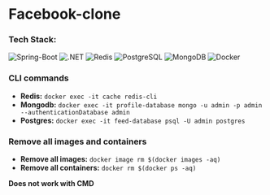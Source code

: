 # Facebook-clone

### Tech Stack:
![Spring-Boot](https://img.shields.io/static/v1?label&message=spring-boot&color=6DB33F&style=for-the-badge)
![.NET](https://img.shields.io/static/v1?label&message=asp.net&color=5C2D91&style=for-the-badge)
![Redis](https://img.shields.io/static/v1?label&message=redis&color=ff0000&style=for-the-badge)
![PostgreSQL](https://img.shields.io/static/v1?label&message=postgres&color=316192&style=for-the-badge)
![MongoDB](https://img.shields.io/static/v1?label&message=mongodb&color=4EA94B&style=for-the-badge)
![Docker](https://img.shields.io/static/v1?label&message=docker&color=2CA5E0&style=for-the-badge)


### CLI commands
- **Redis:** ```docker exec -it cache redis-cli```
- **Mongodb:** ```docker exec -it profile-database mongo -u admin -p admin --authenticationDatabase admin```
- **Postgres:** ```docker exec -it feed-database psql -U admin postgres```

### Remove all images and containers
- **Remove all images:** ```docker image rm $(docker images -aq)```
- **Remove all containers:** ```docker rm $(docker ps -aq)```

**Does not work with CMD**
